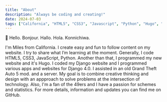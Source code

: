 ```yaml
---
title: "About"
description: "Always be coding and creating!"
date: 2024-07-03
tags: ["California", "HTML5", "CSS3", "Javascript", "Python", "Hugo", "Django", "49ers",]
---
```

👋 Hello. Bonjour. Hallo. Hola. Konnichiwa.

I'm Miles from California. I create easy and fun to follow content on my website. I try to share what I’m learning at the moment. Generally, I code HTML5, CSS3, JavaScript, Python. Another than that, I programmed my new website and it's Hugo. I coded my Django website and I programmed various apps and websites for Django 4.0. I assisted in an old Grand Theft Auto 5 mod. and a server. My goal is to combine creative thinking and design with an appproach to solve problems at the intersection of technology. Also, I'm a fan of the 49ers and I have a passion for schemes and statistics. For more details, information and updates you can find me on GitHub.